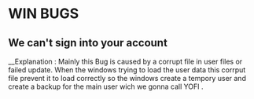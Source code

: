 # WIN BUGS

## We can't sign into your account 
  __Explanation : Mainly this Bug is caused by a corrupt file in user files or failed update. When the windows trying to load the user data this corrput file prevent it to load correctly so the windows create a tempory user and create a backup for the main user wich we gonna call YOFI .
